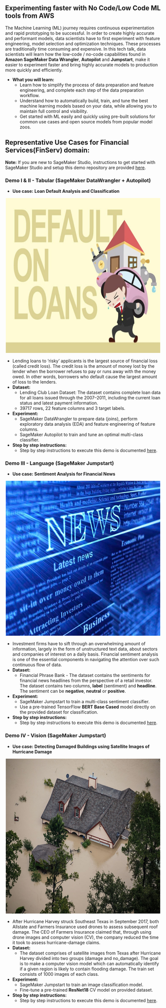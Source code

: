 ## Experimenting faster with No Code/Low Code ML tools from AWS

The Machine Learning (ML) journey requires continuous experimentation and rapid prototyping to be successful. In order to create highly accurate and performant models, data scientists have to first experiment with feature engineering, model selection and optimization techniques. These processes are traditionally time consuming and expensive. In this tech talk, data scientists will learn how the low-code / no-code capabilities found in **Amazon SageMaker Data Wrangler**, **Autopilot** and **Jumpstart**, make it easier to experiment faster and bring highly accurate models to production more quickly and efficiently.

* **What you will learn:**
    * Learn how to simplify the process of data preparation and feature engineering, and complete each step of the data preparation workflow.
    * Understand how to automatically build, train, and tune the best machine learning models based on your data, while allowing you to maintain full control and visibility.
    * Get started with ML easily and quickly using pre-built solutions for common use cases and open source models from popular model zoos.

## Representative Use Cases for Financial Services(FinServ) domain:
**Note:** If you are new to SageMaker Studio, instructions to get started with SageMaker Studio and setup this demo repository are provided [here](https://github.com/arunprsh/no-code-low-code/blob/main/setup-studio.md).

###  Demo I & II - Tabular (SageMaker DataWrangler + Autopilot)

* **Use case:** **Loan Default Analysis and Classification**
<p align="center"><img width="500" height="500" src="./img/loan-default.png"></p>

   * Lending loans to ‘risky’ applicants is the largest source of financial loss (called credit loss). The credit loss is the amount of money lost by the lender when the borrower refuses to pay or runs away with the money owed. In other words, borrowers who default cause the largest amount of loss to the lenders.
* **Dataset:** 
    * Lending Club Loan Dataset: The dataset contains complete loan data for all loans issued through the 2007–2011, including the current loan status and latest payment information.
    * 39717 rows, 22 feature columns and 3 target labels.
* **Experiment:**
    * SageMaker DataWrangler to prepare data (joins), perform exploratory data analysis (EDA) and feature engineering of feature columns.
    * SageMaker Autopilot to train and tune an optimal multi-class classifier.
* **Step by step instructions:**
    * Step by step instructions to execute this demo is documented [here](https://github.com/arunprsh/no-code-low-code/blob/main/finserv/tabular/loan-default-README.md).
    
### Demo III - Language (SageMaker Jumpstart)

* **Use case: Sentiment Analysis for Financial News**
<p align="center"><img width="500" height="500" src="./img/news.png"></p>

   * Investment firms have to sift through an overwhelming amount of information, largely in the form of unstructured text data, about sectors and companies of interest on a daily basis. Financial sentiment analysis is one of the essential components in navigating the attention over such continuous flow of data.
* **Dataset:**
    * Financial Phrase Bank - The dataset contains the sentiments for financial news headlines from the perspective of a retail investor. The dataset contains two columns, **label** (sentiment) and **headline**. The sentiment can be **negative**, **neutral** or **positive**.
* **Experiment:**
    * SageMaker Jumpstart to train a multi-class sentiment classifier.
    * Use a pre-trained TensorFlow **BERT Base Cased** model directly on the provided dataset for classification.
* **Step by step instructions:**
    * Step by step instructions to execute this demo is documented [here](https://github.com/arunprsh/no-code-low-code/blob/main/finserv/language/README.md).

### Demo IV - Vision (SageMaker Jumpstart)

* **Use case:** **Detecting Damaged Buildings using Satellite Images of Hurricane Damage**
<p align="center"><img width="500" height="500" src="./img/harvey.png"></p>

   * After Hurricane Harvey struck Southeast Texas in September 2017, both Allstate and Farmers Insurance used drones to assess subsequent roof damage. The CEO of Farmers Insurance claimed that, through using drone images and computer vision (CV), the company reduced the time it took to assess hurricane-damage claims.
* **Dataset:**
    * The dataset comprises of satellite images from Texas after Hurricane Harvey divided into two groups (damage and no_damage). The goal is to make a computer vision model which can automatically identify if a given region is likely to contain flooding damage. The train set consists of 1000 images of each class.
* **Experiment:**
    * SageMaker Jumpstart to train an image classification model.
    * Fine-tune a pre-trained **ResNet18** CV model on provided dataset.
* **Step by step instructions:**
    * Step by step instructions to execute this demo is documented [here](https://github.com/arunprsh/no-code-low-code/blob/main/finserv/vision/README.md).